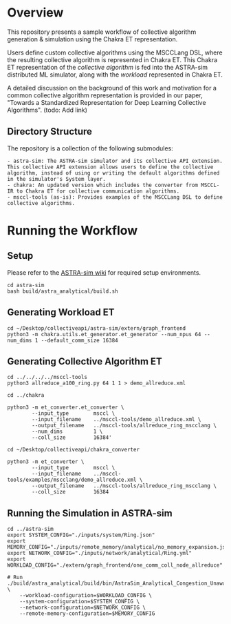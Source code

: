 # Overview
This repository presents a sample workflow of collective algorithm generation & simulation using the Chakra ET representation.

Users define custom collective algorithms using the MSCCLang DSL, where the resulting collective algorithm is represented in Chakra ET.
This Chakra ET representation of the *collective algorithm* is fed into the ASTRA-sim distributed ML simulator, along with the *workload* represented in Chakra ET.

A detailed discussion on the background of this work and motivation for a common collective algorithm representation is provided in our paper, "Towards a Standardized Representation for Deep Learning Collective Algorithms". (todo: Add link)

## Directory Structure
The repository is a collection of the following submodules:
```
- astra-sim: The ASTRA-sim simulator and its collective API extension. This collective API extension allows users to define the collective algorithm, instead of using or writing the default algorithms defined in the simulator's System layer. 
- chakra: An updated version which includes the converter from MSCCL-IR to Chakra ET for collective communication algorithms. 
- msccl-tools (as-is): Provides examples of the MSCCLang DSL to define collective algorithms. 
```

# Running the Workflow
## Setup
Please refer to the [ASTRA-sim wiki](https://astra-sim.github.io/astra-sim-docs/getting-started/setup.html) for required setup environments. 
```
cd astra-sim
bash build/astra_analytical/build.sh
```

## Generating Workload ET


```
cd ~/Desktop/collectiveapi/astra-sim/extern/graph_frontend
python3 -m chakra.utils.et_generator.et_generator --num_npus 64 --num_dims 1 --default_comm_size 16384
```

## Generating Collective Algorithm ET
```
cd ../../../../msccl-tools
python3 allreduce_a100_ring.py 64 1 1 > demo_allreduce.xml

cd ../chakra

python3 -m et_converter.et_converter \
        --input_type        msccl \
        --input_filename    ../msccl-tools/demo_allreduce.xml \
        --output_filename   ../msccl-tools/allreduce_ring_mscclang \
        --num_dims          1 \
        --coll_size         16384'
```


```
cd ~/Desktop/collectiveapi/chakra_converter 

python3 -m et_converter \
        --input_type        msccl \
        --input_filename    ../msccl-tools/examples/mscclang/demo_allreduce.xml \
        --output_filename   ../msccl-tools/allreduce_ring_mscclang \
        --coll_size         16384

```


## Running the Simulation in ASTRA-sim
```
cd ../astra-sim
export SYSTEM_CONFIG="./inputs/system/Ring.json"
export MEMORY_CONFIG="./inputs/remote_memory/analytical/no_memory_expansion.json"
export NETWORK_CONFIG="./inputs/network/analytical/Ring.yml"
export WORKLOAD_CONFIG="./extern/graph_frontend/one_comm_coll_node_allreduce"

# Run
./build/astra_analytical/build/bin/AstraSim_Analytical_Congestion_Unaware \
    --workload-configuration=$WORKLOAD_CONFIG \
    --system-configuration=$SYSTEM_CONFIG \
    --network-configuration=$NETWORK_CONFIG \
    --remote-memory-configuration=$MEMORY_CONFIG
```